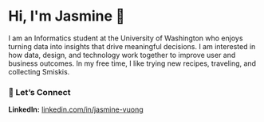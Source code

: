 # Hi, I'm Jasmine 👋  

I am an Informatics student at the University of Washington who enjoys turning data into insights that drive meaningful decisions. I am interested in how data, design, and technology work together to improve user and business outcomes. In my free time, I like trying new recipes, traveling, and collecting Smiskis.  

### 💬 Let’s Connect  
**LinkedIn:** [linkedin.com/in/jasmine-vuong](https://linkedin.com/in/jasmine-vuong)
